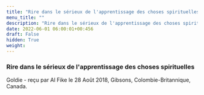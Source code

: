 ```yaml
---
title: "Rire dans le sérieux de l'apprentissage des choses spirituelles"
menu_title: ""
description: "Rire dans le sérieux de l'apprentissage des choses spirituelles"
date: 2022-06-01 06:00:01+00:456
draft: False
hidden: True
weight:
---
```

### Rire dans le sérieux de l'apprentissage des choses spirituelles

Goldie - reçu par Al Fike le 28 Août 2018, Gibsons, Colombie-Britannique, Canada.



